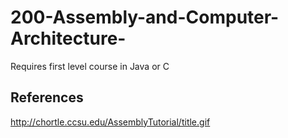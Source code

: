 200-Assembly-and-Computer-Architecture-
=======================================

Requires first level course in Java or C




## References

http://chortle.ccsu.edu/AssemblyTutorial/title.gif

